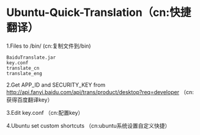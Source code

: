 # Ubuntu-Quick-Translation（cn:快捷翻译）   

1.Files to /bin/ (cn:复制文件到/bin)   

    BaiduTranslate.jar
    key.conf
    translate_cn
    translate_eng   
  
2.Get APP_ID and SECURITY_KEY from http://api.fanyi.baidu.com/api/trans/product/desktop?req=developer （cn:获得百度翻译key）    

3.Edit key.conf （cn:配置key）    

4.Ubuntu set custom shortcuts （cn:ubuntu系统设置自定义快捷）
